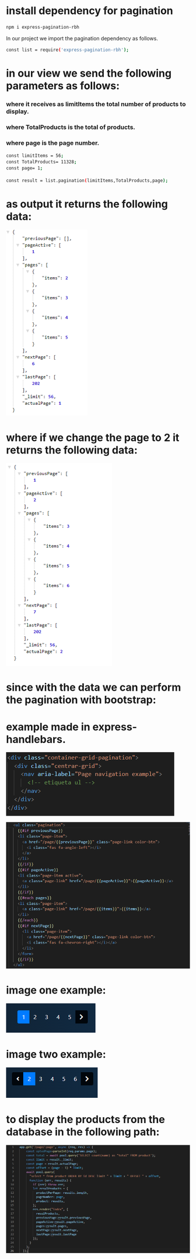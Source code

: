 # install dependency for pagination
```bash
npm i express-pagination-rbh
```

In our project we import the pagination dependency as follows.
```bash
const list = require('express-pagination-rbh');
```
# in our view we send the following parameters as follows:
### where it receives as limitItems the total number of products to display.
### where TotalProducts is the total of products.
### where page is the page number.
```bash
const limitItems = 56;
const TotalProducts= 11328;
const page= 1;

const result = list.pagination(limitItems,TotalProducts,page);
```
# as output it returns the following data:

![Image text](https://github.com/chespi6677/Pagination-express/blob/main/json_one.png)

# where if we change the page to 2 it returns the following data:



![Image text](https://github.com/chespi6677/Pagination-express/blob/main/json_two.png)



# since with the data we can perform the pagination with bootstrap:

# example made in express-handlebars.
![Image text](https://github.com/chespi6677/Pagination-express/blob/main/pagination_one.png)



![Image text](https://github.com/chespi6677/Pagination-express/blob/main/pagination_two.png)


# image one example:


![Image text](https://github.com/chespi6677/Pagination-express/blob/main/example_one.png)



# image two example:


![Image text](https://github.com/chespi6677/Pagination-express/blob/main/example_two.png)




# to display the products from the database in the following path:

![Image text](https://github.com/chespi6677/Pagination-express/blob/main/ruta.png)
